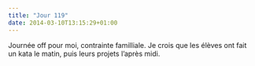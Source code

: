 ```yaml
---
title: "Jour 119"
date: 2014-03-10T13:15:29+01:00
---
```


Journée off pour moi, contrainte familliale. Je crois que les élèves ont
fait un kata le matin, puis leurs projets l’après midi.


